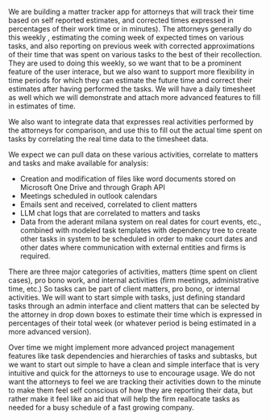 We are building a matter tracker app for attorneys that will track their time based on self reported estimates, 
and corrected times expressed in percentages of their work time or in minutes).  The attorneys generally do this weekly , estimating the coming week of expected times on various tasks, and also reporting on previous week with corrected approximations of their time that was spent on various tasks to the best of their recollection.  They are used to doing this weekly, so we want that to be a prominent feature of the user interace, but we also want to support more flexibility in time periods for which they can estimate the future time and correct their estimates after having performed the tasks.  We will have a daily timesheet as well which we will demonstrate and attach more advanced features to fill in estimates of time.

We also want to integrate data that expresses real activities performed by the attorneys for comparison, and use this to fill out the actual time spent on tasks by correlating the real time data to the timesheet data.

We expect we can pull data on these various activities, correlate to matters and tasks and make available for analysis:
- Creation and modification of files like word documents stored on Microsoft One Drive and through Graph API
- Meetings scheduled in outlook calendars
- Emails sent and received, correlated to client matters
- LLM chat logs that are correlated to matters and tasks
- Data from the aderant milana system on real dates for court events, etc., combined with modeled task templates with dependency tree to create other tasks in system to be scheduled in order to make court dates and other dates where communication with external entities and firms is required.

There are three major categories of activities, matters (time spent on client cases), pro bono work, and internal activities (firm meetings, administrative time, etc.)  So tasks can be part of client matters, pro bono, or internal activities.  We will want to start simple with tasks, just defining standard tasks through an admin interface and client matters that can be selected by the attorney in drop down boxes to estimate their time which is expressed in percentages of their total week (or whatever period is being estimated in a more advanced version).

Over time we might implement more advanced project management features like task dependencies and hierarchies of tasks and subtasks, but we want to start out simple to have a clean and simple interface that is very intuitive and quick for the attorneys to use to encourage usage.  We do not want the attorneys to feel we are tracking their activities down to the minute to make them feel self conscious of how they are reporting their data, but rather make it feel like an aid that will help the firm reallocate tasks as needed for a busy schedule of a fast growing company.
